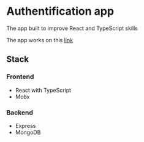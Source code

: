 # Authentification app
The app built to improve React and TypeScript skills

The app works  on this [link](https://auth-app-p13j.onrender.com)

## Stack
### Frontend
- React with TypeScript
- Mobx

### Backend
- Express
- MongoDB